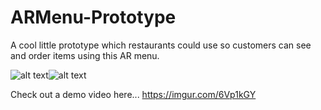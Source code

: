 # ARMenu-Prototype
A cool little prototype which restaurants could use so customers can see and order items using this AR menu.


![alt text](https://github.com/LukeSmith1997/ARMenu-Prototype/blob/master/screenShot1.png)![alt text](https://github.com/LukeSmith1997/ARMenu-Prototype/blob/master/screenShot2.png)

Check out a demo video here...
https://imgur.com/6Vp1kGY
